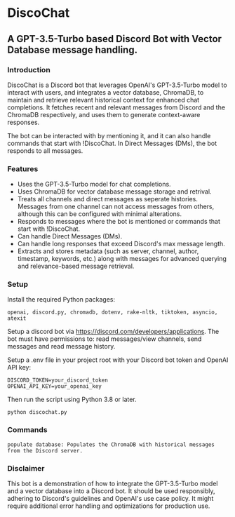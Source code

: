 # DiscoChat 
## A GPT-3.5-Turbo based Discord Bot with Vector Database message handling.

### Introduction
DiscoChat is a Discord bot that leverages OpenAI's GPT-3.5-Turbo model to interact with users, and integrates a vector database, ChromaDB, to maintain and retrieve relevant historical context for enhanced chat completions. It fetches recent and relevant messages from Discord and the ChromaDB respectively, and uses them to generate context-aware responses.

The bot can be interacted with by mentioning it, and it can also handle commands that start with !DiscoChat. In Direct Messages (DMs), the bot responds to all messages.

### Features

- Uses the GPT-3.5-Turbo model for chat completions.
- Uses ChromaDB for vector database message storage and retrival.
- Treats all channels and direct messages as seperate histories. Messages from one channel can not access messages from others, although this can be configured with minimal alterations.
- Responds to messages where the bot is mentioned or commands that start with !DiscoChat.
- Can handle Direct Messages (DMs).
- Can handle long responses that exceed Discord's max message length.
- Extracts and stores metadata (such as server, channel, author, timestamp, keywords, etc.) along with messages for advanced querying and relevance-based message retrieval.

### Setup

Install the required Python packages: 

    openai, discord.py, chromadb, dotenv, rake-nltk, tiktoken, asyncio, atexit

Setup a discord bot via https://discord.com/developers/applications. The bot must have permissions to: read messages/view channels, send messages and read message history.

Setup a .env file in your project root with your Discord bot token and OpenAI API key:

    DISCORD_TOKEN=your_discord_token
    OPENAI_API_KEY=your_openai_key

Then run the script using Python 3.8 or later.

    python discochat.py


### Commands

    populate database: Populates the ChromaDB with historical messages from the Discord server.

### Disclaimer
This bot is a demonstration of how to integrate the GPT-3.5-Turbo model and a vector database into a Discord bot. It should be used responsibly, adhering to Discord's guidelines and OpenAI's use case policy. It might require additional error handling and optimizations for production use.
